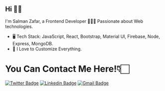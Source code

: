 
## Hi 👋🏻
I'm Salman Zafar, a Frontend Developer 👨🏻‍💻 Passionate about Web technologies.

- 🖥 Tech Stack: JavaScript, React, Bootstrap, Material UI, Firebase, Node, Express, MongoDB.
- 👻 I Love to Customize Everything.

# You Can Contact Me Here!👇🏻
[![Twitter Badge](https://img.shields.io/badge/-Salman18z-1ca0f1?style=flat-square&labelColor=1ca0f1&logo=twitter&logoColor=white&link=https://twitter.com/Salman18z)](https://twitter.com/Salman18z) [![Linkedin Badge](https://img.shields.io/badge/-Salmanz18-blue?style=flat-square&logo=Linkedin&logoColor=white&link=https://www.linkedin.com/in/salmanz18/)](https://www.linkedin.com/in/salmanz18/) [![Gmail Badge](https://img.shields.io/badge/-18salmanz@gmail.com-c14438?style=flat-square&logo=Gmail&logoColor=white&link=mailto:18salmanz@gmail.com)](mailto:18salmanz@gmail.com)
